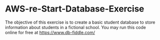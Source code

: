 # AWS-re-Start-Database-Exercise
The objective of this exercise is to create a basic student database to store information about students in a fictional school.
You may run this code online for free at https://www.db-fiddle.com/
